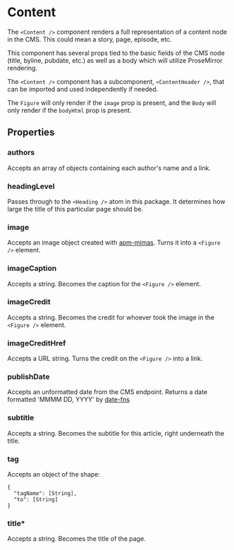 # Content

The `<Content />` component renders a full representation of a content node in the CMS. This could mean a story, page, episode, etc.

This component has several props tied to the basic fields of the CMS node (title, byline, pubdate, etc.) as well as a body which will utilize ProseMirror rendering.

The `<Content />` component has a subcomponent, `<ContentHeader />`, that can be imported and used independently if needed.

The `Figure` will only render if the `image` prop is present, and the `Body` will only render if the `bodyHtml` prop is present.

## Properties

### authors

Accepts an array of objects containing each author's name and a link.

### headingLevel

Passes through to the `<Heading />` atom in this package. It determines how large the title of this particular page should be.

### image

Accepts an image object created with [apm-mimas](https://www.npmjs.com/package/apm-mimas). Turns it into a `<Figure />` element.

### imageCaption

Accepts a string. Becomes the caption for the `<Figure />` element.

### imageCredit

Accepts a string. Becomes the credit for whoever took the image in the `<Figure />` element.

### imageCreditHref

Accepts a URL string. Turns the credit on the `<Figure />` into a link.

### publishDate

Accepts an unformatted date from the CMS endpoint. Returns a date formatted 'MMMM DD, YYYY' by [date-fns](https://date-fns.org/)

### subtitle

Accepts a string. Becomes the subtitle for this article, right underneath the title.

### tag

Accepts an object of the shape:

```
{
  "tagName": [String],
  "to": [String]
}
```

### title*

Accepts a string. Becomes the title of the page.